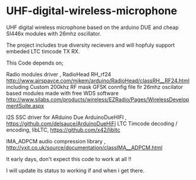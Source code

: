 # UHF-digital-wireless-microphone

UHF digital wireless microphone based on the arduino DUE and cheap SI446x modules with 26mhz oscillator.

The project includes true diversity recievers and will hopfuly support embeded LTC timcode TX RX.

This Code depends on;

Radio modules driver , RadioHead RH_rf24  http://www.airspayce.com/mikem/arduino/RadioHead/classRH__RF24.html
including Custom 200khz RF mask GFSK connfig file fir 26mhz oscilator based modules made with free WDS software
http://www.silabs.com/products/wireless/EZRadio/Pages/WirelessDevelopmentSuite.aspx

I2S SSC driver for ARduino Due  ArduinoDueHIFI ,  https://github.com/delsauce/ArduinoDueHiFi
LTC Timcode decoding / encoding, libLTC, https://github.com/x42/libltc

IMA_ADPCM audio compression library , http://yxit.co.uk/source/documentation/classIMA__ADPCM.html

It early days, don't expect this code to work at all !!

I will update its status to working if and when i get there.






